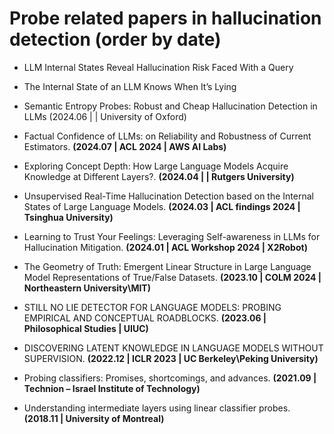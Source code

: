 # Probe related papers in hallucination detection (order by date)


- LLM Internal States Reveal Hallucination Risk Faced With a Query

- The Internal State of an LLM Knows When It’s Lying

- Semantic Entropy Probes: Robust and Cheap Hallucination Detection in LLMs (2024.06 | | University of Oxford)


- Factual Confidence of LLMs: on Reliability and Robustness of Current Estimators.  **(2024.07 | ACL 2024 | AWS AI Labs)**

- Exploring Concept Depth: How Large Language Models Acquire Knowledge at Different Layers?.  **(2024.04 | | Rutgers University)**

- Unsupervised Real-Time Hallucination Detection based on the Internal States of Large Language Models.  **(2024.03 | ACL findings 2024 | Tsinghua University)**
  
- Learning to Trust Your Feelings: Leveraging Self-awareness in LLMs for Hallucination Mitigation.  **(2024.01 | ACL Workshop 2024 | X2Robot)**

- The Geometry of Truth: Emergent Linear Structure in Large Language Model Representations of True/False Datasets.  **(2023.10 | COLM 2024 | Northeastern University\MIT)**

- STILL NO LIE DETECTOR FOR LANGUAGE MODELS: PROBING EMPIRICAL AND CONCEPTUAL ROADBLOCKS.  **(2023.06 | Philosophical Studies | UIUC)**
  
- DISCOVERING LATENT KNOWLEDGE IN LANGUAGE MODELS WITHOUT SUPERVISION.  **(2022.12 | ICLR 2023 | UC Berkeley\Peking University)**

- Probing classifiers: Promises, shortcomings, and advances.  **(2021.09 | Technion – Israel Institute of Technology)**
  
- Understanding intermediate layers using linear classifier probes.  **(2018.11 | University of Montreal)**



